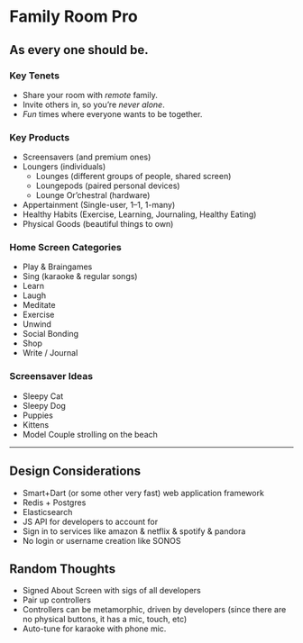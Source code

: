 # Family Room Pro
## As every one should be.

### Key Tenets

* Share your room with _remote_ family.
* Invite others in, so you’re _never alone_.
* _Fun_ times where everyone wants to be together.

### Key Products

* Screensavers (and premium ones)
* Loungers (individuals)
   * Lounges (different groups of people, shared screen)
   * Loungepods (paired personal devices)
   * Lounge Or’chestral (hardware)
* Appertainment (Single-user, 1–1, 1-many)
* Healthy Habits (Exercise, Learning, Journaling, Healthy Eating)
* Physical Goods (beautiful things to own)

### Home Screen Categories

* Play & Braingames
* Sing (karaoke & regular songs)
* Learn
* Laugh
* Meditate
* Exercise
* Unwind
* Social Bonding
* Shop
* Write / Journal

### Screensaver Ideas

* Sleepy Cat
* Sleepy Dog
* Puppies
* Kittens
* Model Couple strolling on the beach

------------------

## Design Considerations

* Smart+Dart (or some other very fast) web application framework
* Redis + Postgres
* Elasticsearch
* JS API for developers to account for 
* Sign in to services like amazon & netflix & spotify & pandora
* No login or username creation like SONOS

## Random Thoughts

* Signed About Screen with sigs of all developers
* Pair up controllers
* Controllers can be metamorphic, driven by developers (since there are no physical buttons, it has a mic, touch, etc)
* Auto-tune for karaoke with phone mic.


